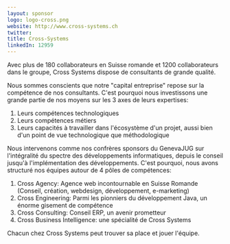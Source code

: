 ```yaml
---
layout: sponsor
logo: logo-cross.png
website: http://www.cross-systems.ch
twitter:
title: Cross-Systems
linkedIn: 12959
---
```


Avec plus de 180 collaborateurs en Suisse romande et 1200 collaborateurs dans le groupe, Cross Systems dispose de consultants de grande qualité.

Nous sommes conscients que notre "capital entreprise" repose sur la compétence de nos consultants. C'est pourquoi nous investissons une grande partie de nos moyens sur les 3 axes de leurs expertises:
1. Leurs compétences technologiques
2. Leurs compétences métiers
3. Leurs capacités à travailler dans l'écosystème d'un projet, aussi bien d'un point de vue technologique que méthodologique

Nous intervenons comme nos confrères sponsors du GenevaJUG sur l'intégralité du spectre des développements informatiques, depuis le conseil jusqu'à l'implémentation des développements.
C'est pourquoi, nous avons structuré nos équipes autour de 4 pôles de compétences:
1. Cross Agency: Agence web incontournable en Suisse Romande (Conseil, création, webdesign, développement, e-marketing)
2. Cross Engineering: Parmi les pionniers du développement Java, un énorme gisement de compétence
3. Cross Consulting: Conseil ERP, un avenir prometteur
4. Cross Business Intelligence: une spécialité de Cross Systems

Chacun chez Cross Systems peut trouver sa place et jouer l'équipe.
